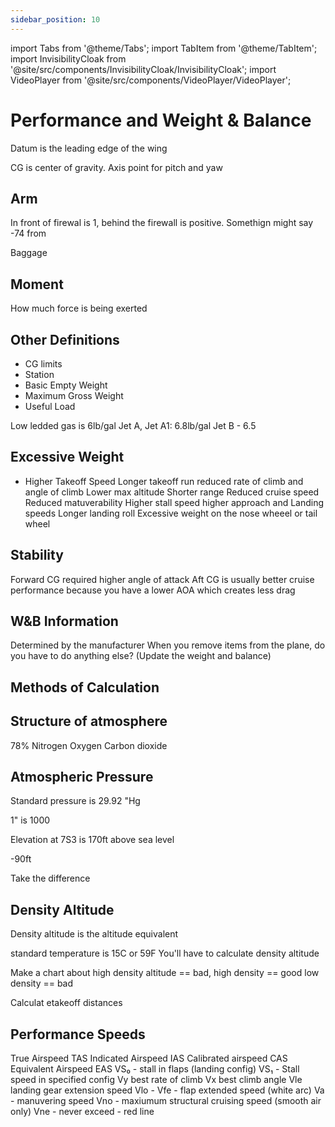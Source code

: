 ```yaml
---
sidebar_position: 10
---
```

import Tabs from '@theme/Tabs';
import TabItem from '@theme/TabItem';
import InvisibilityCloak from '@site/src/components/InvisibilityCloak/InvisibilityCloak';
import VideoPlayer from '@site/src/components/VideoPlayer/VideoPlayer';

# Performance and Weight & Balance


Datum is the leading edge of the wing

CG is center of gravity. Axis point for pitch and yaw


## Arm

In front of firewal is 1, behind the firewall is positive. Somethign might say -74 from 

Baggage

## Moment

How much force is being exerted


## Other Definitions

- CG limits
- Station
- Basic Empty Weight
- Maximum Gross Weight
- Useful Load

Low ledded gas is 6lb/gal
Jet A, Jet A1: 6.8lb/gal
Jet B - 6.5


## Excessive Weight

- Higher Takeoff Speed
Longer takeoff run
reduced rate of climb and angle of climb
Lower max altitude
Shorter range
Reduced cruise speed
Reduced matuverability
Higher stall speed
higher approach and Landing speeds
Longer landing roll
Excessive weight on the nose wheeel or tail wheel

## Stability

Forward CG required higher angle of attack
Aft CG is usually better cruise performance because you have a lower AOA which creates less drag

## W&B Information

Determined by the manufacturer
When you remove items from the plane, do you have to do anything else? (Update the weight and balance)

## Methods of Calculation

##

## Structure of atmosphere

78% Nitrogen
Oxygen
Carbon dioxide


## Atmospheric Pressure

Standard pressure is 29.92 "Hg

1" is 1000


Elevation at 7S3 is 170ft above sea level

-90ft

Take the difference

## Density Altitude

Density altitude is the altitude equivalent 


standard temperature is 15C or 59F
You'll have to calculate density altitude 

Make a chart about high density altitude == bad,
high density == good
low density == bad


Calculat etakeoff distances

## Performance Speeds

True Airspeed TAS
Indicated Airspeed IAS
Calibrated airspeed CAS
Equivalent Airspeed EAS
VS₀ - stall in flaps (landing config)
VS₁ - Stall speed in specified config
Vy best rate of climb
Vx best climb angle
Vle landing gear extension speed
Vlo - 
Vfe - flap extended speed (white arc)
Va - manuvering speed
Vno - maxiumum structural cruising speed (smooth air only)
Vne - never exceed - red line

